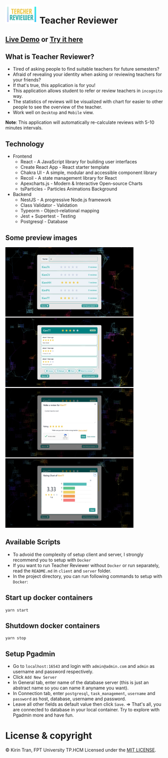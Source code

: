 # <img src="./docs/images/logo.png" width="100" height="60" /> Teacher Reviewer

## [Live Demo](https://youtu.be/CCBWVTTRZac) or [Try it here](http://teacher-reviewer.web.app/)

## What is Teacher Reviewer?
- Tired of asking people to find suitable teachers for future semesters?
- Afraid of revealing your identity when asking or reviewing teachers for your friends?
- If that's true, this application is for you!
- This application allows student to refer or review teachers in `incognito` way.
- The statistics of reviews will be visualized with chart for easier to other people to see the overview of the teacher.
- Work well on `Desktop` and `Mobile` view.

**Note**: This application will automatically re-calculate reviews with 5-10 minutes intervals.

## Technology
- Frontend
  - React - A JavaScript library for building user interfaces
  - Create React App - React starter template
  - Chakra UI - A simple, modular and accessible component library
  - Recoil - A state management library for React
  - Apexcharts.js - Modern & Interactive Open-source Charts
  - tsParticles - Particles Animations Background
- Backend
  - NestJS - A progressive Node.js framework
  - Class Validator - Validation
  - Typeorm - Object–relational mapping
  - Jest + Supertest - Testing
  - Postgresql - Database

## Some preview images
<img src="./docs/images/search-page.png" width="400" height="217" />&nbsp;<img src="./docs/images/teacher-detail-page.png" width="400" height="217" />
<img src="./docs/images/review-modal.png" width="400" height="217" />&nbsp;<img src="./docs/images/review-chart.png" width="400" height="217" />

## Available Scripts
- To advoid the complexity of setup client and server, I strongly recommend you to setup with `Docker`
- If you want to run Teacher Reviewer without `Docker` or run separately, read the `README.md` in `client` and `server` folder.
- In the project directory, you can run following commands to setup with `Docker`:

## Start up docker containers
```
yarn start
```

## Shutdown docker containers
```
yarn stop
```

## Setup Pgadmin
- Go to `localhost:16543` and login with `admin@admin.com` and `admin` as username and password respectively.
- Click `Add New Server`
- In General tab, enter name of the database server (this is just an abstract name so you can name it anyname you want).
- In Connection tab, enter `postgresql`, `task_management`, `username` and `password` as host, database, username and password.
- Leave all other fields as default value then click `Save`.
=> That's all, you are connected to database in your local container. Try to explore with Pgadmin more and have fun. 

# License & copyright

© Kirin Tran, FPT University TP.HCM
Licensed under the [MIT LICENSE](LICENSE).
